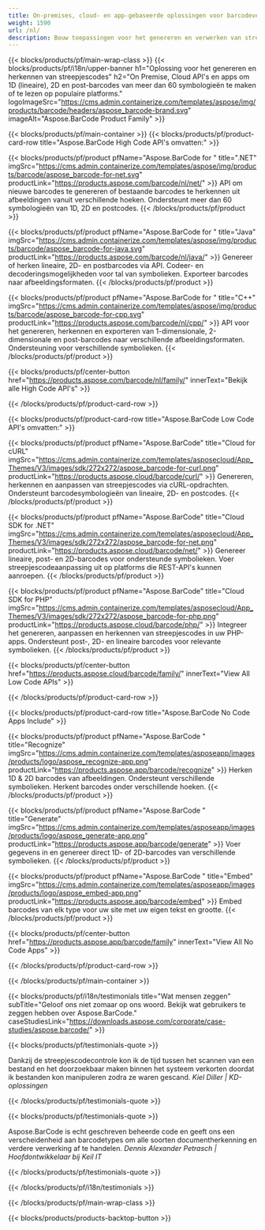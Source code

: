 ```yaml
---
title: On-premises, cloud- en app-gebaseerde oplossingen voor barcodeverwerking 
weight: 1590
url: /nl/
description: Bouw toepassingen voor het genereren en verwerken van streepjescodes via High Code API's of cloudgebaseerde SDK's. Gebruik platformonafhankelijke apps voor het genereren of herkennen van streepjescodes.
---
```


{{< blocks/products/pf/main-wrap-class >}}
{{< blocks/products/pf/i18n/upper-banner h1="Oplossing voor het genereren en herkennen van streepjescodes" h2="On Premise, Cloud API's en apps om 1D (lineaire), 2D en post-barcodes van meer dan 60 symbologieën te maken of te lezen op populaire platforms." logoImageSrc="https://cms.admin.containerize.com/templates/aspose/img/products/barcode/headers/aspose_barcode-brand.svg" imageAlt="Aspose.BarCode Product Family" >}}

{{< blocks/products/pf/main-container >}}
{{< blocks/products/pf/product-card-row title="Aspose.BarCode High Code API's omvatten:" >}}

{{< blocks/products/pf/product pfName="Aspose.BarCode for " title=".NET" imgSrc="https://cms.admin.containerize.com/templates/aspose/img/products/barcode/aspose_barcode-for-net.svg" productLink="https://products.aspose.com/barcode/nl/net/" >}}
API om nieuwe barcodes te genereren of bestaande barcodes te herkennen uit afbeeldingen vanuit verschillende hoeken. Ondersteunt meer dan 60 symbologieën van 1D, 2D en postcodes.
{{< /blocks/products/pf/product >}}

{{< blocks/products/pf/product pfName="Aspose.BarCode for " title="Java" imgSrc="https://cms.admin.containerize.com/templates/aspose/img/products/barcode/aspose_barcode-for-java.svg" productLink="https://products.aspose.com/barcode/nl/java/" >}}
Genereer of herken lineaire, 2D- en postbarcodes via API. Codeer- en decoderingsmogelijkheden voor tal van symbolieken. Exporteer barcodes naar afbeeldingsformaten.
{{< /blocks/products/pf/product >}}

{{< blocks/products/pf/product pfName="Aspose.BarCode for " title="C++" imgSrc="https://cms.admin.containerize.com/templates/aspose/img/products/barcode/aspose_barcode-for-cpp.svg" productLink="https://products.aspose.com/barcode/nl/cpp/" >}}
API voor het genereren, herkennen en exporteren van 1-dimensionale, 2-dimensionale en post-barcodes naar verschillende afbeeldingsformaten. Ondersteuning voor verschillende symbolieken.
{{< /blocks/products/pf/product >}}

{{< blocks/products/pf/center-button href="https://products.aspose.com/barcode/nl/family/" innerText="Bekijk alle High Code API's" >}}

{{< /blocks/products/pf/product-card-row >}}

{{< blocks/products/pf/product-card-row title="Aspose.BarCode Low Code API's omvatten:" >}}

{{< blocks/products/pf/product pfName="Aspose.BarCode" title="Cloud for cURL" imgSrc="https://cms.admin.containerize.com/templates/asposecloud/App_Themes/V3/images/sdk/272x272/aspose_barcode-for-curl.png" productLink="https://products.aspose.cloud/barcode/curl/" >}}
Genereren, herkennen en aanpassen van streepjescodes via cURL-opdrachten. Ondersteunt barcodesymbologieën van lineaire, 2D- en postcodes.
{{< /blocks/products/pf/product >}}

{{< blocks/products/pf/product pfName="Aspose.BarCode" title="Cloud SDK for .NET" imgSrc="https://cms.admin.containerize.com/templates/asposecloud/App_Themes/V3/images/sdk/272x272/aspose_barcode-for-net.png" productLink="https://products.aspose.cloud/barcode/net/" >}}
Genereer lineaire, post- en 2D-barcodes voor ondersteunde symbolieken. Voer streepjescodeaanpassing uit op platforms die REST-API's kunnen aanroepen.
{{< /blocks/products/pf/product >}}

{{< blocks/products/pf/product pfName="Aspose.BarCode" title="Cloud SDK for PHP" imgSrc="https://cms.admin.containerize.com/templates/asposecloud/App_Themes/V3/images/sdk/272x272/aspose_barcode-for-php.png" productLink="https://products.aspose.cloud/barcode/php/" >}}
Integreer het genereren, aanpassen en herkennen van streepjescodes in uw PHP-apps. Ondersteunt post-, 2D- en lineaire barcodes voor relevante symbolieken.
{{< /blocks/products/pf/product >}}

{{< blocks/products/pf/center-button href="https://products.aspose.cloud/barcode/family/" innerText="View All Low Code APIs" >}}

{{< /blocks/products/pf/product-card-row >}}

{{< blocks/products/pf/product-card-row title="Aspose.BarCode No Code Apps Include" >}}

{{< blocks/products/pf/product pfName="Aspose.BarCode " title="Recognize" imgSrc="https://cms.admin.containerize.com/templates/asposeapp/images/products/logo/aspose_recognize-app.png" productLink="https://products.aspose.app/barcode/recognize" >}}
Herken 1D & 2D barcodes van afbeeldingen. Ondersteunt verschillende symbolieken. Herkent barcodes onder verschillende hoeken.
{{< /blocks/products/pf/product >}}

{{< blocks/products/pf/product pfName="Aspose.BarCode " title="Generate" imgSrc="https://cms.admin.containerize.com/templates/asposeapp/images/products/logo/aspose_generate-app.png" productLink="https://products.aspose.app/barcode/generate" >}}
Voer gegevens in en genereer direct 1D- of 2D-barcodes van verschillende symbolieken.
{{< /blocks/products/pf/product >}}

{{< blocks/products/pf/product pfName="Aspose.BarCode " title="Embed" imgSrc="https://cms.admin.containerize.com/templates/asposeapp/images/products/logo/aspose_embed-app.png" productLink="https://products.aspose.app/barcode/embed" >}}
Embed barcodes van elk type voor uw site met uw eigen tekst en grootte.
{{< /blocks/products/pf/product >}}

{{< blocks/products/pf/center-button href="https://products.aspose.app/barcode/family" innerText="View All No Code Apps" >}}

{{< /blocks/products/pf/product-card-row >}}

{{< /blocks/products/pf/main-container >}}

{{< blocks/products/pf/i18n/testimonials title="Wat mensen zeggen" subTitle="Geloof ons niet zomaar op ons woord. Bekijk wat gebruikers te zeggen hebben over Aspose.BarCode." caseStudiesLink="https://downloads.aspose.com/corporate/case-studies/aspose.barcode/" >}}

{{< blocks/products/pf/testimonials-quote >}}
<p class="first">
 Dankzij de streepjescodecontrole kon ik de tijd tussen het scannen van een bestand en het doorzoekbaar maken binnen het systeem verkorten doordat ik bestanden kon manipuleren zodra ze waren gescand.
 <em>
  Kiel Diller | KD-oplossingen
 </em>
</p>

{{< /blocks/products/pf/testimonials-quote >}}

{{< blocks/products/pf/testimonials-quote >}}
<p class="second">
 Aspose.BarCode is echt geschreven beheerde code en geeft ons een verscheidenheid aan barcodetypes om alle soorten documentherkenning en verdere verwerking af te handelen.
 <em>
  Dennis Alexander Petrasch | Hoofdontwikkelaar bij Keil IT
 </em>
</p>

{{< /blocks/products/pf/testimonials-quote >}}

{{< /blocks/products/pf/i18n/testimonials >}}

{{< /blocks/products/pf/main-wrap-class >}}

{{< blocks/products/products-backtop-button >}}